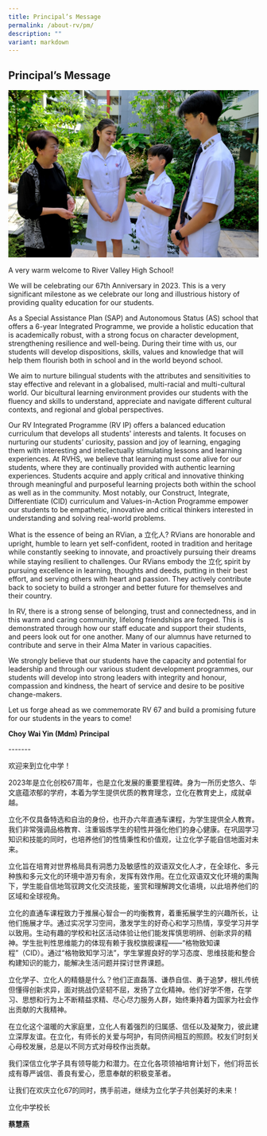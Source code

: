 ```yaml
---
title: Principal’s Message
permalink: /about-rv/pm/
description: ""
variant: markdown
---
```

## Principal’s Message

![Principal chatting with students](/images/School_Website_Banner_14nov2023_2.jpg)

A very warm welcome to River Valley High School!  
  
We will be celebrating our 67th Anniversary in 2023. This is a very significant milestone as we celebrate our long and illustrious history of providing quality education for our students.  
  
As a Special Assistance Plan (SAP) and Autonomous Status (AS) school that offers a 6-year Integrated Programme, we provide a holistic education that is academically robust, with a strong focus on character development, strengthening resilience and well-being. During their time with us, our students will develop dispositions, skills, values and knowledge that will help them flourish both in school and in the world beyond school.  
  
We aim to nurture bilingual students with the&nbsp;attributes and sensitivities to stay effective and relevant in a globalised, multi-racial and multi-cultural world. Our bicultural learning environment provides our students with the fluency and skills to understand, appreciate and navigate different cultural contexts, and regional and global perspectives.  
  
Our RV Integrated Programme (RV IP) offers a balanced education curriculum that develops all students' interests and talents. It focuses on nurturing our students’ curiosity, passion and joy of learning, engaging them with interesting and intellectually stimulating lessons and learning experiences. At RVHS, we believe that learning must come alive for our students, where they are continually provided with authentic learning experiences. Students acquire and apply critical and innovative thinking through meaningful and purposeful learning projects both within the school as well as in the community. Most notably, our Construct, Integrate, Differentiate (CID) curriculum and Values-in-Action Programme empower our students to be empathetic, innovative and critical thinkers interested in understanding and solving real-world problems.  
  
What is the essence of being an RVian, a 立化人? RVians are honorable and upright, humble to learn yet self-confident, rooted in tradition and heritage while constantly seeking to innovate, and proactively pursuing their dreams while staying resilient to challenges. Our RVians embody the 立化 spirit by pursuing excellence in learning, thoughts and deeds, putting in their best effort, and serving others with heart and passion. They actively contribute back to society to build a stronger and better future for themselves and their country.  
  
In RV, there is a strong sense of belonging, trust and connectedness, and in this warm and caring community, lifelong friendships are forged. This is demonstrated through how our staff educate and support their students, and peers look out for one another. Many of our alumnus have returned to contribute and serve in their Alma Mater in various capacities.  
  
We strongly believe that our students have the capacity and potential for leadership and through our various student development programmes, our students will develop into strong leaders with integrity and honour, compassion and kindness, the heart of service and desire to be positive change-makers.  
  
Let us forge ahead as we commemorate RV 67 and build a promising future for our students in the years to come!  
  
**Choy Wai Yin (Mdm)**
**Principal**
 

\-------

  

欢迎来到立化中学！

2023年是立化创校67周年，也是立化发展的重要里程碑。身为一所历史悠久、华文底蕴浓郁的学府，本着为学生提供优质的教育理念，立化在教育史上，成就卓越。

立化不仅具备特选和自治的身份，也开办六年直通车课程，为学生提供全人教育。我们非常强调品格教育、注重锻炼学生的韧性并强化他们的身心健康。在巩固学习知识和技能的同时，也培养他们的性情秉性和价值观，让立化学子能自信地面对未来。

立化旨在培育对世界格局具有洞悉力及敏感性的双语双文化人才，在全球化、多元种族和多元文化的环境中游刃有余，发挥有效作用。在立化双语双文化环境的熏陶下，学生能自信地驾驭跨文化交流技能，鉴赏和理解跨文化语境，以此培养他们的区域和全球视角。

立化的直通车课程致力于推展心智合一的均衡教育，着重拓展学生的兴趣所长，让他们施展才华。通过实况学习空间，激发学生的好奇心和学习热情，享受学习并学以致用。生动有趣的学校和社区活动体验让他们能发挥慎思明辨、创新求异的精神。学生批判性思维能力的体现有赖于我校旗舰课程——“格物致知课程”（CID）。通过“格物致知学习法”，学生掌握良好的学习态度、思维技能和整合构建知识的能力，能解决生活问题并探讨世界课题。

立化学子、立化人的精髓是什么？他们正直磊落、谦恭自信、勇于追梦，根扎传统但懂得创新求异，面对挑战仍坚韧不屈，发扬了立化精神。他们好学不倦，在学习、思想和行为上不断精益求精、尽心尽力服务人群，始终秉持着为国家为社会作出贡献的大我精神。

在立化这个温暖的大家庭里，立化人有着强烈的归属感、信任以及凝聚力，彼此建立深厚友谊。在立化，有师长的关爱与呵护，有同侪间相互的照顾。校友们时刻关心母校发展，总是以不同方式对母校作出贡献。

我们深信立化学子具有领导能力和潜力。在立化各项领袖培育计划下，他们将茁长成有尊严诚信、善良有爱心，愿意奉献的积极变革者。

让我们在欢庆立化67的同时，携手前进，继续为立化学子共创美好的未来！

立化中学校长

**蔡慧燕**
